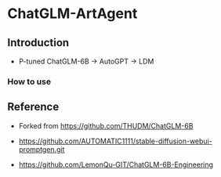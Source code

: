 # ChatGLM-ArtAgent

## Introduction

* P-tuned ChatGLM-6B -> AutoGPT -> LDM

### How to use

## Reference

* Forked from https://github.com/THUDM/ChatGLM-6B

* https://github.com/AUTOMATIC1111/stable-diffusion-webui-promptgen.git

* https://github.com/LemonQu-GIT/ChatGLM-6B-Engineering
